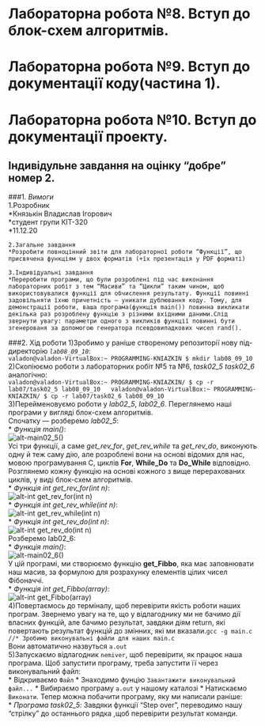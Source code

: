 # **Лабораторна робота №8. Вступ до блок-схем алгоритмів.**

# **Лабораторна робота №9. Вступ до документації коду(частина 1).**

# **Лабораторна робота №10. Вступ до документації проекту.**

## Індивідульне завдання на оцінку “добре” номер 2.

###1.	*Вимоги*  
	1.Розробник  
	*Князькін Владислав Ігорович  
	*студент групи КІТ-320  
	*11.12.20  
		
	2.Загальне завдання  
	*Розробити повноцінний звіти для лабораторної роботи “Функції”, що присвячена функціям у двох форматів (+їх презентація у PDF форматі)  
		
	3.Індивідуальні завдання  
	*Переробити програми, що були розроблені під час виконання лабораторних робіт з тем “Масиви” та “Цикли” таким чином, щоб використовувалися функції для обчислення результату. Функції повинні задовільняти їхню причетність — уникати дублювання коду. Тому, для демонстрації роботи, ваша програма(функція main()) повинна викликати декілька раз розроблену функцію з різними вхідними даними.Слід звернути увагу: параметри одного з викликів функції повинні бути згенерованя за допомогою генератора псевдовипадкових чисел rand().  

###2.	Хід роботи
	1)Зробимо у раніше створеному репозиторії нову під-директорію *`lab08_09_10`*:  
	```valadon@valadon-VirtualBox:~ PROGRAMMING-KNIAZKIN $ mkdir lab08_09_10```  
	2)Cкопіюємо роботи з лабораторних робіт №5 та №6, *task02_5* *task02_6* аналогічно:  
	```valadon@valadon-VirtualBox:~ PROGRAMMING-KNIAZKIN/ $ cp -r lab07/task02_5 lab08_09_10  
	valadon@valadon-VirtualBox:~ PROGRAMMING-KNIAZKIN/ $ cp -r lab07/task02_6 lab08_09_10```  
	3)Перейменовуємо роботи у *lab02_5*,  *lab02_6*. Переглянемо наші програми у вигляді блок-схем алгоритмів.  
	Спочатку — розберемо *lab02_5*:  
	*	*Функція main()*:  
	![alt-main02_5()](https://github.com/Korv3L/PROGRAMMING-KNIAZKIN/lab08_09_10/doc/assets/main02_5.png)  
	Усі три функції, а саме *get_rev_for*, *get_rev_while* та *get_rev_do*, виконують одну й теж саму дію, але розроблені вони на основі відомих для нас, мовою програмування C, циклів **For**, **While_Do** та **Do_While** відповідно.  
	Розглянемо кожну функцію на основі кожного з вище перерахованих циклів, у виді блок-схем алгоритмів.  
	*	*Функція int get_rev_for(int n)*:  
	![alt-int get_rev_for(int n)](https://github.com/Korv3L/PROGRAMMING-KNIAZKIN/lab08_09_10/doc/assets/get_rev_for02_5.png)  
	*	*Функція int get_rev_while(int n)*:  
	![alt-int get_rev_while(int n)](https://github.com/Korv3L/PROGRAMMING-KNIAZKIN/lab08_09_10/doc/assets/get_rev_while02_5.png)  
	*	*Функція int get_rev_do(int n)*:  
	![alt-int get_rev_do(int n)](https://github.com/Korv3L/PROGRAMMING-KNIAZKIN/lab08_09_10/doc/assets/get_rev_do02_5.png)  
	Розберемо lab02_6:  
	*	*Функція main()*:  
	![alt-main02_6()](https://github.com/Korv3L/PROGRAMMING-KNIAZKIN/lab08_09_10/doc/assets/main02_6.png)  
	У цій програмі, ми створюємо функцію **get_Fibbo**, яка має заповнювати наш масив, за формулою для розрахунку елементів цілих чисел Фібоначчі.  
	*	*Функція int get_Fibbo(array)*:  
	![alt-int get_Fibbo(array)](https://github.com/Korv3L/PROGRAMMING-KNIAZKIN/lab08_09_10/doc/assets/get_fibbo.png)  
	4)Повертаємось до терміналу, щоб перевірити якість роботи наших програм. Звернемо увагу на те, що у відлагоднику ми не бачимо дії власних функцій, але бачимо результат, завдяки діям return, які повертають результат функцій до змінних, які ми вказали.```gcc -g main.c 	//* Зробимо виконувальні файли для наших main.c```  
	       Вони автоматично назвуться ```a.out```  
	5)Запускаємо відлагодник `nemiver`, щоб перевірити, як працює наша програма. Щоб запустити програму, треба запустити її через виконувальний файл:  
	*	Відкриваємо `Файл`
	*	Знаходимо фунцію `Завантажити виконувальний файл...`
	*	Вибираємо програму `a.out` у нашому каталозі
	*	Натискаємо `Виконати`.
	Тепер можна побачити програму, яку ми написали раніше:  
	*	*Програма task02_5*:
       Завдяки функції “Step over”, переводимо нашу “стрілку” до останнього рядка ,щоб перевірити результат команди.
